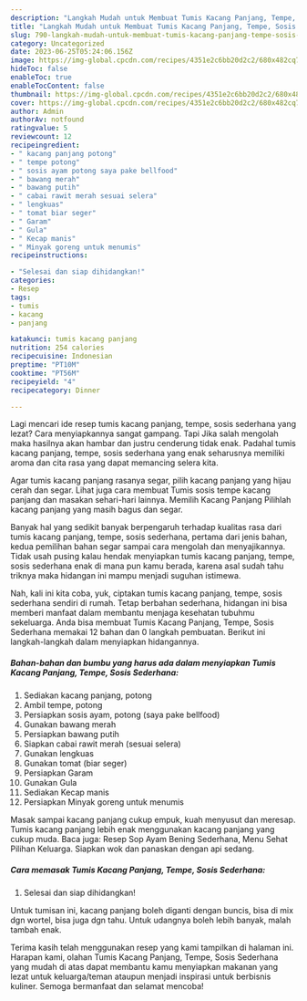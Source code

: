```yaml
---
description: "Langkah Mudah untuk Membuat Tumis Kacang Panjang, Tempe, Sosis Sederhana yang Lezat"
title: "Langkah Mudah untuk Membuat Tumis Kacang Panjang, Tempe, Sosis Sederhana yang Lezat"
slug: 790-langkah-mudah-untuk-membuat-tumis-kacang-panjang-tempe-sosis-sederhana-yang-lezat
category: Uncategorized
date: 2023-06-25T05:24:06.156Z
image: https://img-global.cpcdn.com/recipes/4351e2c6bb20d2c2/680x482cq70/tumis-kacang-panjang-tempe-sosis-sederhana-foto-resep-utama.jpg
hideToc: false
enableToc: true
enableTocContent: false
thumbnail: https://img-global.cpcdn.com/recipes/4351e2c6bb20d2c2/680x482cq70/tumis-kacang-panjang-tempe-sosis-sederhana-foto-resep-utama.jpg
cover: https://img-global.cpcdn.com/recipes/4351e2c6bb20d2c2/680x482cq70/tumis-kacang-panjang-tempe-sosis-sederhana-foto-resep-utama.jpg
author: Admin
authorAv: notfound
ratingvalue: 5
reviewcount: 12
recipeingredient:
- " kacang panjang potong"
- " tempe potong"
- " sosis ayam potong saya pake bellfood"
- " bawang merah"
- " bawang putih"
- " cabai rawit merah sesuai selera"
- " lengkuas"
- " tomat biar seger"
- " Garam"
- " Gula"
- " Kecap manis"
- " Minyak goreng untuk menumis"
recipeinstructions:

- "Selesai dan siap dihidangkan!"
categories:
- Resep
tags:
- tumis
- kacang
- panjang

katakunci: tumis kacang panjang 
nutrition: 254 calories
recipecuisine: Indonesian
preptime: "PT10M"
cooktime: "PT56M"
recipeyield: "4"
recipecategory: Dinner

---
```



Lagi mencari ide resep tumis kacang panjang, tempe, sosis sederhana yang lezat? Cara menyiapkannya sangat gampang. Tapi Jika salah mengolah maka hasilnya akan hambar dan justru cenderung tidak enak. Padahal tumis kacang panjang, tempe, sosis sederhana yang enak seharusnya memiliki aroma dan cita rasa yang dapat memancing selera kita.


Agar tumis kacang panjang rasanya segar, pilih kacang panjang yang hijau cerah dan segar. Lihat juga cara membuat Tumis sosis tempe kacang panjang dan masakan sehari-hari lainnya. Memilih Kacang Panjang Pilihlah kacang panjang yang masih bagus dan segar.

Banyak hal yang sedikit banyak berpengaruh terhadap kualitas rasa dari tumis kacang panjang, tempe, sosis sederhana, pertama dari jenis bahan, kedua pemilihan bahan segar sampai cara mengolah dan menyajikannya. Tidak usah pusing kalau hendak menyiapkan tumis kacang panjang, tempe, sosis sederhana enak di mana pun kamu berada, karena asal sudah tahu triknya maka hidangan ini mampu menjadi suguhan istimewa.


Nah, kali ini kita coba, yuk, ciptakan tumis kacang panjang, tempe, sosis sederhana sendiri di rumah. Tetap berbahan sederhana, hidangan ini bisa memberi manfaat dalam membantu menjaga kesehatan tubuhmu sekeluarga. Anda bisa membuat Tumis Kacang Panjang, Tempe, Sosis Sederhana memakai 12 bahan dan 0 langkah pembuatan. Berikut ini langkah-langkah dalam menyiapkan hidangannya.

<!--inarticleads1-->

##### Bahan-bahan dan bumbu yang harus ada dalam menyiapkan Tumis Kacang Panjang, Tempe, Sosis Sederhana:

1. Sediakan  kacang panjang, potong
1. Ambil  tempe, potong
1. Persiapkan  sosis ayam, potong (saya pake bellfood)
1. Gunakan  bawang merah
1. Persiapkan  bawang putih
1. Siapkan  cabai rawit merah (sesuai selera)
1. Gunakan  lengkuas
1. Gunakan  tomat (biar seger)
1. Persiapkan  Garam
1. Gunakan  Gula
1. Sediakan  Kecap manis
1. Persiapkan  Minyak goreng untuk menumis


Masak sampai kacang panjang cukup empuk, kuah menyusut dan meresap. Tumis kacang panjang lebih enak menggunakan kacang panjang yang cukup muda. Baca juga: Resep Sop Ayam Bening Sederhana, Menu Sehat Pilihan Keluarga. Siapkan wok dan panaskan dengan api sedang. 

<!--inarticleads2-->

##### Cara memasak Tumis Kacang Panjang, Tempe, Sosis Sederhana:


1. Selesai dan siap dihidangkan!

Untuk tumisan ini, kacang panjang boleh diganti dengan buncis, bisa di mix dgn wortel, bisa juga dgn tahu. Untuk udangnya boleh lebih banyak, malah tambah enak. 

Terima kasih telah menggunakan resep yang kami tampilkan di halaman ini. Harapan kami, olahan Tumis Kacang Panjang, Tempe, Sosis Sederhana yang mudah di atas dapat membantu kamu menyiapkan makanan yang lezat untuk keluarga/teman ataupun menjadi inspirasi untuk berbisnis kuliner. Semoga bermanfaat dan selamat mencoba!
